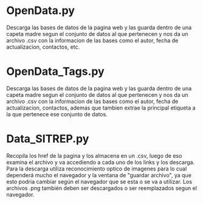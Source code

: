 # OpenData.py
Descarga las bases de datos de la pagina web y las guarda dentro de una capeta madre segun el conjunto de datos al que pertenecen y nos da un archivo
.csv con la informacion de las bases como el autor, fecha de actualizacion, contactos, etc.

# OpenData_Tags.py 
Descarga las bases de datos de la pagina web y las guarda dentro de una capeta madre segun el conjunto de datos al que pertenecen y nos da un archivo
.csv con la informacion de las bases como el autor, fecha de actualizacion, contactos, ademas que tambien extrae la principal etiqueta a la que pertenece
ese conjunto de datos.

# Data_SITREP.py
Recopila los href de la pagina y los almacena en un .csv, luego de eso examina el archivo y va accediendo a cada uno de los links y los descarga. Para la 
descarga utiliza reconocimiento optico de imagenes para lo cual dependerá mucho el navegador y la ventana de "guardar archivo", ya que esto podria cambiar 
según el navegador que se esta o se va a utilizar. Los archivos .png también deben ser descargados o ser reemplazados segun el navegador.
